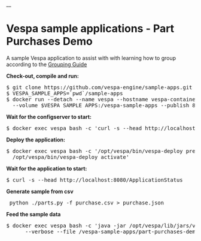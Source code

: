 __<!-- Copyright 2017 Yahoo Holdings. Licensed under the terms of the Apache 2.0 license. See LICENSE in the project root. -->
# Vespa sample applications - Part Purchases Demo

A sample Vespa application to assist with with learning how to group according to the
[Grouping Guide](https://docs.vespa.ai/en/grouping.html)


**Check-out, compile and run:**

<pre data-test="exec">
$ git clone https://github.com/vespa-engine/sample-apps.git
$ VESPA_SAMPLE_APPS=`pwd`/sample-apps
$ docker run --detach --name vespa --hostname vespa-container --privileged \
  --volume $VESPA_SAMPLE_APPS:/vespa-sample-apps --publish 8080:8080 vespaengine/vespa
</pre>


**Wait for the configserver to start:**

<pre data-test="exec" data-test-wait-for="200 OK">
$ docker exec vespa bash -c 'curl -s --head http://localhost:19071/ApplicationStatus'
</pre>

**Deploy the application:**

<pre data-test="exec">
$ docker exec vespa bash -c '/opt/vespa/bin/vespa-deploy prepare /vespa-sample-apps/part-purchases-demo/src/main/application && \
  /opt/vespa/bin/vespa-deploy activate'
</pre>

**Wait for the application to start:**

<pre data-test="exec" data-test-wait-for="200 OK">
$ curl -s --head http://localhost:8080/ApplicationStatus
</pre>

**Generate sample from csv**
<pre>
 python ./parts.py -f purchase.csv > purchase.json
</pre>

**Feed the sample data**
<pre data-test="exec" data-test-wait-for="feed">
$ docker exec vespa bash -c 'java -jar /opt/vespa/lib/jars/vespa-http-client-jar-with-dependencies.jar \
      --verbose --file /vespa-sample-apps/part-purchases-demo/purchase.json --host localhost --port 8080';

</pre>
